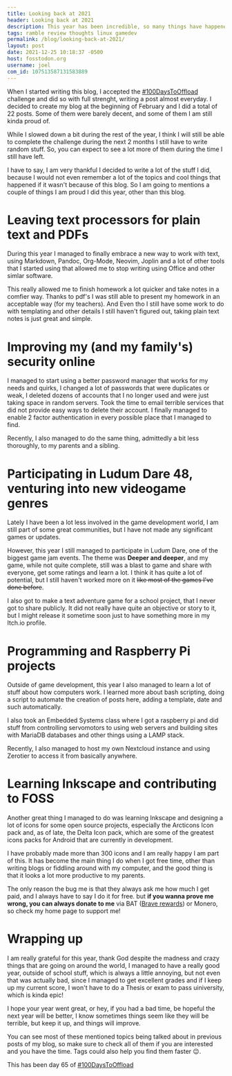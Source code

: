 ```yaml
---
title: Looking back at 2021
header: Looking back at 2021
description: This year has been incredible, so many things have happened and I managed to acomplish so many things I would never think I was capable of
tags: ramble review thoughts linux gamedev
permalink: /blog/looking-back-at-2021/
layout: post
date: 2021-12-25 10:18:37 -0500
host: fosstodon.org
username: joel
com_id: 107513587131583889
---
```


When I started writing this blog, I accepted the [#100DaysToOffload](https://100DaysToOffload.com) challenge and did so with full strenght, writing a post almost everyday. I decided to create my blog at the beginning of February and I did a total of 22 posts. Some of them were barely decent, and some of them I am still kinda proud of.

While I slowed down a bit during the rest of the year, I think I will still be able to complete the challenge during the next 2 months I still have to write random stuff. So, you can expect to see a lot more of them during the time I still have left.

I have to say, I am very thankful I decided to write a lot of the stuff I did, because I would not even remember a lot of the topics and cool things that happened if it wasn't because of this blog. So I am going to mentions a couple of things I am proud I did this year, other than this blog.

# Leaving text processors for plain text and PDFs

During this year I managed to finally embrace a new way to work with text, using Markdown, Pandoc, Org-Mode, Neovim, Joplin and a lot of other tools that I started using that allowed me to stop writing using Office and other simlar software. 

This really allowed me to finish homework a lot quicker and take notes in a comfier way. Thanks to pdf's I was still able to present my homework in an acceptable way (for my teachers). And Even tho I still have some work to do with templating and other details I still haven't figured out, taking plain text notes is just great and simple.

# Improving my (and my family's) security online

I managed to start using a better password manager that works for my needs and quirks, I changed a lot of passwords that were duplicates or weak, I deleted dozens of accounts that I no longer used and were just taking space in random servers. Took the time to email terrible services that did not provide easy ways to delete their account. I finally managed to enable 2 factor authentication in every possible place that I managed to find.

Recently, I also managed to do the same thing, admittedly a bit less thoroughly, to my parents and a sibling.

# Participating in Ludum Dare 48, venturing into new videogame genres

Lately I have been a lot less involved in the game development world, I am still part of some great communities, but I have not made any significant games or updates.

However, this year I still managed to participate in Ludum Dare, one of the biggest game jam events. The theme was **Deeper and deeper**, and my game, while not quite complete, still was a blast to game and share with everyone, get some ratings and learn a lot. I think it has quite a lot of potential, but I still haven't worked more on it ~~like most of the games I've done before~~.

I also got to make a text adventure game for a school project, that I never got to share publicly. It did not really have quite an objective or story to it, but I might release it sometime soon just to have something more in my Itch.io profile.

# Programming and Raspberry Pi projects

Outside of game development, this year I also managed to learn a lot of stuff about how computers work. I learned more about bash scripting, doing a script to automate the creation of posts here, adding a template, date and such automatically.

I also took an Embedded Systems class where I got a raspberry pi and did stuff from controlling servomotors to using web servers and building sites with MariaDB databases and other things using a LAMP stack.

Recently, I also managed to host my own Nextcloud instance and using Zerotier to access it from basically anywhere.

# Learning Inkscape and contributing to FOSS

Another great thing I managed to do was learning Inkscape and designing a lot of icons for some open source projects, especially the Arcticons Icon pack and, as of late, the Delta Icon pack, which are some of the greatest icons packs for Android that are currently in development.

I have probably made more than 300 icons and I am really happy I am part of this. It has become the main thing I do when I got free time, other than writing blogs or fiddling around with my computer, and the good thing is that it looks a lot more productive to my parents.

The only reason the bug me is that they always ask me how much I get paid, and I always have to say I do it for free. but **if you wanna prove me wrong, you can always donate to me** via BAT ([Brave rewards](https://brave.com)) or Monero, so check my home page to support me!


# Wrapping up

I am really grateful for this year, thank God despite the madness and crazy things that are going on around the world, I managed to have a really good year, outside of school stuff, which is always a little annoying, but not even that was actually bad, since I managed to get excellent grades and if I keep up my current score, I won't have to do a Thesis or exam to pass uiniversity, which is kinda epic!

I hope your year went great, or hey, if you had a bad time, be hopeful the next year will be better, I know sometimes things seem like they will be terrible, but keep it up, and things will improve.

You can see most of these mentioned topics being talked about in previous posts of my blog, so make sure to check all of them if you are interested and you have the time. Tags could also help you find them faster 😉.

This has been day 65 of [#100DaysToOffload](https://100DaysToOffload.com)
